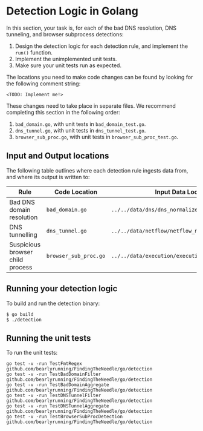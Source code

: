 # Detection Logic in Golang

In this section, your task is, for each of the bad DNS resolution, DNS tunneling, and browser subprocess detections:

1. Design the detection logic for each detection rule, and implement the `run()` function.
2. Implement the unimplemented unit tests.
3. Make sure your unit tests run as expected.

The locations you need to make code changes can be found by looking for the following comment string:

```
<TODO: Implement me!>
```

These changes need to take place in separate files. We recommend completing this section in the following order:

1. `bad_domain.go`, with unit tests in `bad_domain_test.go`.
2. `dns_tunnel.go`, with unit tests in `dns_tunnel_test.go`.
3. `browser_sub_proc.go`, with unit tests in `browser_sub_proc_test.go`.

## Input and Output locations

The following table outlines where each detection rule ingests data from, and where its output is written to:

| **Rule**                         | **Code Location**     | **Input Data Location**                           | **Output Data Location**                  |
|----------------------------------|-----------------------|---------------------------------------------------|-------------------------------------------|
| Bad DNS domain resolution        | `bad_domain.go`       | `../../data/dns/dns_normalized.binpb"`            | `../../data/signal/bad_domain.json`       |
| DNS tunnelling                   | `dns_tunnel.go`       | `../../data/netflow/netflow_normalized.binpb`     | `../../data/signal/dns_tunnel.json`       |
| Suspicious browser child process | `browser_sub_proc.go` | `../../data/execution/execution_normalized.binpb` | `../../data/signal/browser_sub_proc.json` |

## Running your detection logic

To build and run the detection binary:

```
$ go build
$ ./detection
```

## Running the unit tests

To run the unit tests:

```
go test -v -run TestFmtRegex github.com/bearlyrunning/FindingTheNeedle/go/detection
go test -v -run TestBadDomainFilter github.com/bearlyrunning/FindingTheNeedle/go/detection
go test -v -run TestBadDomainAggregate github.com/bearlyrunning/FindingTheNeedle/go/detection
go test -v -run TestDNSTunnelFilter github.com/bearlyrunning/FindingTheNeedle/go/detection
go test -v -run TestDNSTunnelAggregate github.com/bearlyrunning/FindingTheNeedle/go/detection
go test -v -run TestBrowserSubProcDetection github.com/bearlyrunning/FindingTheNeedle/go/detection
```
